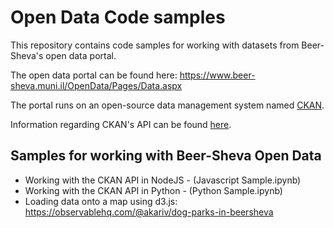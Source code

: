 # Open Data Code samples

This repository contains code samples for working with datasets from Beer-Sheva's open data portal.

The open data portal can be found here: https://www.beer-sheva.muni.il/OpenData/Pages/Data.aspx

The portal runs on an open-source data management system named [CKAN](https://ckan.org).

Information regarding CKAN's API can be found [here](https://docs.ckan.org/en/2.8/api/#action-api-reference).

## Samples for working with Beer-Sheva Open Data

- Working with the CKAN API in NodeJS - (Javascript Sample.ipynb)
- Working with the CKAN API in Python - (Python Sample.ipynb)
- Loading data onto a map using d3.js: https://observablehq.com/@akariv/dog-parks-in-beersheva
